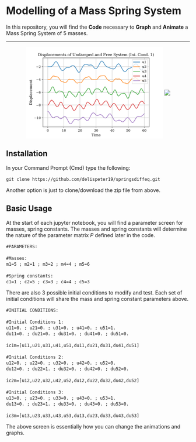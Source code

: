 # Modelling of a Mass Spring System

In this repository, you will find the <b>Code</b> necessary to <b>Graph</b> and <b>Animate</b> a Mass Spring System of 5 masses. 

<hr>

<div align="center">
	<img align="middle" height="250px" src="Assets\D1.png" />
	<img align="middle" height="300px" src="Assets\UndampedFreeAni.gif" />
</div>

## Installation
In your Command Prompt (Cmd) type the following:
```
git clone https://github.com/delispeter19/springsdiffeq.git
```
Another option is just to clone/download the zip file from above.

## Basic Usage
At the start of each jupyter notebook, you will find a parameter screen for masses, spring constants. The masses and spring constants will determine the nature of the parameter matrix <i>P</i> defined later in the code.

```
#PARAMETERS:

#Masses:
m1=5 ; m2=1 ; m3=2 ; m4=4 ; m5=6

#Spring constants:
c1=1 ; c2=5 ; c3=3 ; c4=4 ; c5=3

```
There are also 3 possible initial conditions to modify and test. Each set of initial conditions will share the mass and spring constant parameters above. 

```
#INITIAL CONDITIONS:

#Initial Conditions 1:
u11=0. ; u21=0. ; u31=0. ; u41=0. ; u51=1.
du11=0. ; du21=0. ; du31=0. ; du41=0. ; du51=0.

ic1m=[u11,u21,u31,u41,u51,du11,du21,du31,du41,du51]

#Initial Conditions 2:
u12=0. ; u22=0. ; u32=0. ; u42=0. ; u52=0.
du12=0. ; du22=1. ; du32=0. ; du42=0. ; du52=0.

ic2m=[u12,u22,u32,u42,u52,du12,du22,du32,du42,du52]

#Initial Conditions 3:
u13=0. ; u23=0. ; u33=0. ; u43=0. ; u53=1.
du13=0. ; du23=1. ; du33=0. ; du43=0. ; du53=0.
      
ic3m=[u13,u23,u33,u43,u53,du13,du23,du33,du43,du53]
```
The above screen is essentially how you can change the animations and graphs.

